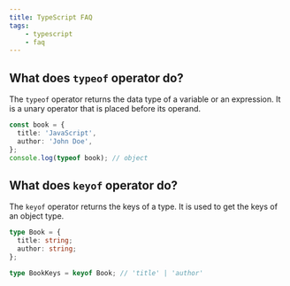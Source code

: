 ```yaml
---
title: TypeScript FAQ
tags:
    - typescript
    - faq
---
```


## What does `typeof` operator do?

The `typeof` operator returns the data type of a variable or an expression. It is a unary operator that is placed before its operand.

```typescript
const book = {
  title: 'JavaScript',
  author: 'John Doe',
};
console.log(typeof book); // object
```

## What does `keyof` operator do?

The `keyof` operator returns the keys of a type. It is used to get the keys of an object type.

```typescript
type Book = {
  title: string;
  author: string;
};

type BookKeys = keyof Book; // 'title' | 'author'
```
